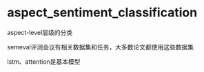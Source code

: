 # aspect_sentiment_classification

aspect-level层级的分类

semeval评测会议有相关数据集和任务，大多数论文都使用这些数据集

lstm、attention是基本模型
